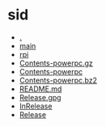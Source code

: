 sid
========================

- [.](.)
- [main](main)
- [rpi](rpi)
- [Contents-powerpc.gz](Contents-powerpc.gz)
- [Contents-powerpc](Contents-powerpc)
- [Contents-powerpc.bz2](Contents-powerpc.bz2)
- [README.md](README.md)
- [Release.gpg](Release.gpg)
- [InRelease](InRelease)
- [Release](Release)
